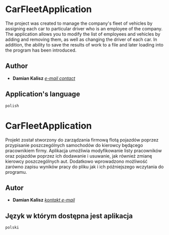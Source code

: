 # CarFleetApplication

The project was created to manage the company's fleet of vehicles by assigning each car to particular driver who is an employee of the company. The application allows you to modify the list of employees and vehicles by adding and removing them, as well as changing the driver of each car. In addition, the ability to save the results of work to a file and later loading into the program has been introduced. 


## Author
* **Damian Kalisz**  *[e-mail contact](mailto:kalidam@gmail.com)*


## Application's language

```
polish
```

# CarFleetApplication

Projekt został stworzony do zarządzania firmową flotą pojazdów poprzez przypisanie poszczególnych samochodów do kierowcy będącego pracownikiem firmy. Aplikacja umożliwia modyfikowanie listy pracowników oraz pojazdów poprzez ich dodawanie i usuwanie, jak również zmianę kierowcy poszczególnych aut. Dodatkowo wprowadzono możliwość zarówno zapisu wyników pracy do pliku jak i ich późniejszego wczytania do programu.


## Autor
* **Damian Kalisz**  *[kontakt e-mail](kalidam@gmail.com)*


## Język w którym dostępna jest aplikacja

```
polski
```
